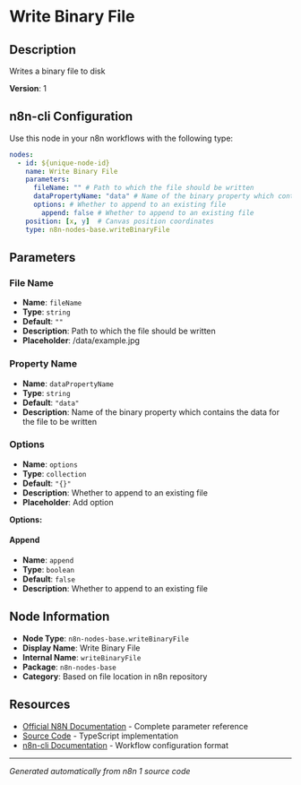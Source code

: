 # Write Binary File

## Description

Writes a binary file to disk

**Version**: 1

## n8n-cli Configuration

Use this node in your n8n workflows with the following type:

```yaml
nodes:
  - id: ${unique-node-id}
    name: Write Binary File
    parameters:
      fileName: "" # Path to which the file should be written
      dataPropertyName: "data" # Name of the binary property which contains the data for the file to be written
      options: # Whether to append to an existing file
        append: false # Whether to append to an existing file
    position: [x, y]  # Canvas position coordinates
    type: n8n-nodes-base.writeBinaryFile
```

## Parameters

### File Name

- **Name**: `fileName`
- **Type**: `string`
- **Default**: `""`
- **Description**: Path to which the file should be written
- **Placeholder**: /data/example.jpg

### Property Name

- **Name**: `dataPropertyName`
- **Type**: `string`
- **Default**: `"data"`
- **Description**: Name of the binary property which contains the data for the file to be written

### Options

- **Name**: `options`
- **Type**: `collection`
- **Default**: `"{}"`
- **Description**: Whether to append to an existing file
- **Placeholder**: Add option

**Options:**

#### Append
- **Name**: `append`
- **Type**: `boolean`
- **Default**: `false`
- **Description**: Whether to append to an existing file



## Node Information

- **Node Type**: `n8n-nodes-base.writeBinaryFile`
- **Display Name**: Write Binary File
- **Internal Name**: `writeBinaryFile`
- **Package**: `n8n-nodes-base`
- **Category**: Based on file location in n8n repository

## Resources

- [Official N8N Documentation](https://docs.n8n.io/integrations/builtin/app-nodes/n8n-nodes-base.writebinaryfile/) - Complete parameter reference
- [Source Code](https://github.com/n8n-io/n8n/blob/master/packages/nodes-base/nodes/WriteBinaryFile/WriteBinaryFile.node.ts) - TypeScript implementation
- [n8n-cli Documentation](https://github.com/edenreich/n8n-cli) - Workflow configuration format

---
*Generated automatically from n8n 1 source code*
